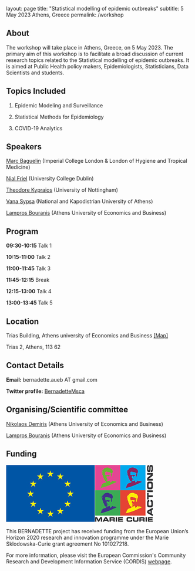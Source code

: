 layout: page
title: "Statistical modelling of epidemic outbreaks"
subtitle: 5 May 2023 Athens, Greece 
permalink: /workshop

## About

The workshop will take place in Athens, Greece, on 5 May 2023.
The primary aim of this workshop is to facilitate a broad discussion of current research topics related to the Statistical modelling of epidemic outbreaks.
It is aimed at Public Health policy makers, Epidemiologists, Statisticians, Data Scientists and students.

## Topics Included

1. Epidemic Modeling and Surveillance

2. Statistical Methods for Epidemiology 

3. COVID-19 Analytics

## Speakers

[Marc Baguelin](https://www.imperial.ac.uk/people/m.baguelin) (Imperial College London & London of Hygiene and Tropical Medicine)

[Nial Friel](https://maths.ucd.ie/~nial/) (University College Dublin)

[Theodore Kypraios](https://www.maths.nottingham.ac.uk/plp/pmztk/) (University of Nottingham)

[Vana Sypsa](http://scholar.uoa.gr/vsipsa/home) (National and Kapodistrian University of Athens)

[Lampros Bouranis](https://lamprosbouranis.github.io/) (Athens University of Economics and Business)

## Program

**09:30-10:15** Talk 1

**10:15-11:00** Talk 2

**11:00-11:45** Talk 3

**11:45-12:15** Break

**12:15-13:00** Talk 4

**13:00-13:45** Talk 5

## Location

Trias Building, Athens university of Economics and Business [[Map]](https://www.google.com/maps/place/Athens+University+of+Economics+and+Business+-+Troias+Building/@37.9961245,23.7354101,18z/data=!4m6!3m5!1s0x14a1a2cbc98ba509:0x428f0476b1f81001!8m2!3d37.9958062!4d23.7361203!16s%2Fg%2F11gbxbsvxb)

Trias 2, Athens, 113 62

## Contact Details

**Email:** bernadette.aueb AT gmail.com

**Twitter profile:** [BernadetteMsca](https://twitter.com/BernadetteMsca)

## Organising/Scientific committee
[Nikolaos Demiris](https://www2.aueb.gr/users/nikos/) (Athens University of Economics and Business)

[Lampros Bouranis](https://lamprosbouranis.github.io/) (Athens University of Economics and Business)

## Funding
![EU emblem](/images/EU_logo_MSCA.png)

This BERNADETTE project has received funding from the European Union’s Horizon 2020 research and innovation programme under the Marie Sklodowska-Curie grant agreement No 101027218.

For more information, please visit the European Commission's Community Research and Development Information Service (CORDIS) [webpage](https://cordis.europa.eu/project/id/101027218).
